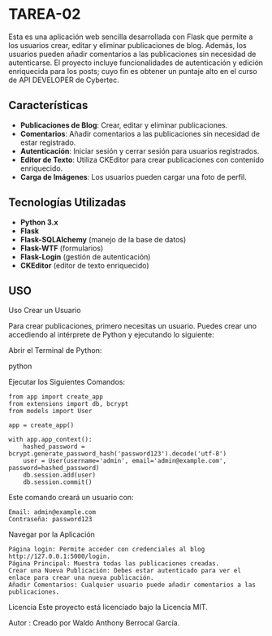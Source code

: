 # TAREA-02

Esta es una aplicación web sencilla desarrollada con Flask que permite a los usuarios crear, editar y eliminar publicaciones de blog. Además, los usuarios pueden añadir comentarios a las publicaciones sin necesidad de autenticarse. El proyecto incluye funcionalidades de autenticación y edición enriquecida para los posts;
cuyo fin es obtener un puntaje alto en el curso de API DEVELOPER de Cybertec.

## Características

- **Publicaciones de Blog**: Crear, editar y eliminar publicaciones.
- **Comentarios**: Añadir comentarios a las publicaciones sin necesidad de estar registrado.
- **Autenticación**: Iniciar sesión y cerrar sesión para usuarios registrados.
- **Editor de Texto**: Utiliza CKEditor para crear publicaciones con contenido enriquecido.
- **Carga de Imágenes**: Los usuarios pueden cargar una foto de perfil.

## Tecnologías Utilizadas

- **Python 3.x**
- **Flask**
- **Flask-SQLAlchemy** (manejo de la base de datos)
- **Flask-WTF** (formularios)
- **Flask-Login** (gestión de autenticación)
- **CKEditor** (editor de texto enriquecido)

## USO

Uso
Crear un Usuario

Para crear publicaciones, primero necesitas un usuario. Puedes crear uno accediendo al intérprete de Python y ejecutando lo siguiente:

Abrir el Terminal de Python:

python

Ejecutar los Siguientes Comandos:
```
from app import create_app
from extensions import db, bcrypt
from models import User

app = create_app()

with app.app_context():
    hashed_password = bcrypt.generate_password_hash('password123').decode('utf-8')
    user = User(username='admin', email='admin@example.com', password=hashed_password)
    db.session.add(user)
    db.session.commit()
```

Este comando creará un usuario con:

    Email: admin@example.com
    Contraseña: password123

Navegar por la Aplicación

    Página login: Permite acceder con credenciales al blog http://127.0.0.1:5000/login.
    Página Principal: Muestra todas las publicaciones creadas.
    Crear una Nueva Publicación: Debes estar autenticado para ver el enlace para crear una nueva publicación.
    Añadir Comentarios: Cualquier usuario puede añadir comentarios a las publicaciones.

Licencia
Este proyecto está licenciado bajo la Licencia MIT.

Autor :
Creado por Waldo Anthony Berrocal García.
